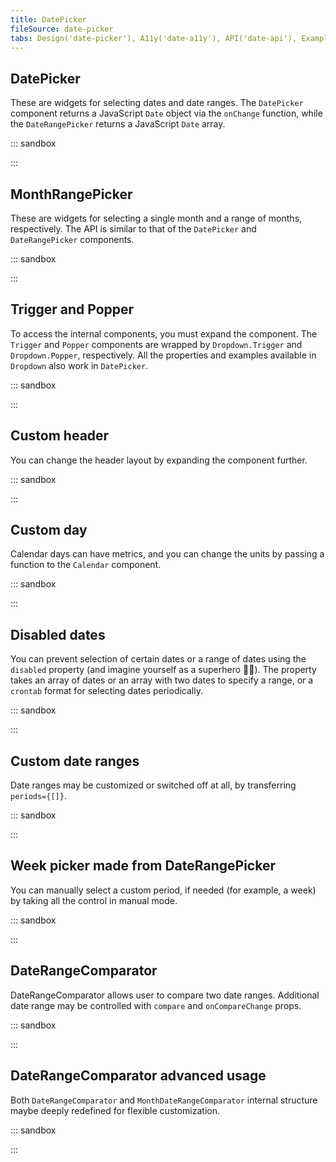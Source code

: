 ```yaml
---
title: DatePicker
fileSource: date-picker
tabs: Design('date-picker'), A11y('date-a11y'), API('date-api'), Example('date-code'), Changelog('date-changelog')
---
```


## DatePicker

These are widgets for selecting dates and date ranges. The `DatePicker` component returns a JavaScript `Date` object via the `onChange` function, while the `DateRangePicker` returns a JavaScript `Date` array.

::: sandbox

<script lang="tsx">
import React from 'react';
import { DatePicker, DateRangePicker } from '@semcore/ui/date-picker';
import { Box, Flex } from '@semcore/ui/flex-box';

const Demo = () => {
  const [value, setValue] = React.useState(new Date('06/29/2020'));
  const [valueRange, setValueRange] = React.useState([]);

  return (
    <Flex>
      <Box>
        <DatePicker value={value} onChange={(date) => setValue(date)}>
          <DatePicker.Trigger />
          <DatePicker.Popper />
        </DatePicker>
      </Box>
      <Box ml={5}>
        <DateRangePicker value={valueRange} onChange={(date) => setValueRange(date)}>
          <DateRangePicker.Trigger />
          <DateRangePicker.Popper />
        </DateRangePicker>
      </Box>
    </Flex>
  );
};


</script>

:::

## MonthRangePicker

These are widgets for selecting a single month and a range of months, respectively. The API is similar to that of the `DatePicker` and `DateRangePicker` components.

::: sandbox

<script lang="tsx">
import React from 'react';
import { MonthPicker, MonthRangePicker } from '@semcore/ui/date-picker';
import { Box, Flex } from '@semcore/ui/flex-box';

const Demo = () => {
  const [value, setValue] = React.useState(new Date());
  const [valueRange, setValueRange] = React.useState([]);

  return (
    <Flex>
      <Box>
        <MonthPicker value={value} onChange={(date) => setValue(date)}>
          <MonthPicker.Trigger />
          <MonthPicker.Popper />
        </MonthPicker>
      </Box>
      <Box ml={5}>
        <MonthRangePicker value={valueRange} onChange={(date) => setValueRange(date)}>
          <MonthRangePicker.Trigger />
          <MonthRangePicker.Popper />
        </MonthRangePicker>
      </Box>
    </Flex>
  );
};


</script>

:::

## Trigger and Popper

To access the internal components, you must expand the component. The `Trigger` and `Popper` components are wrapped by `Dropdown.Trigger` and `Dropdown.Popper`, respectively. All the properties and examples available in `Dropdown` also work in `DatePicker`.

::: sandbox

<script lang="tsx">
import React from 'react';
import { DatePicker } from '@semcore/ui/date-picker';

const Demo = () => {
  return (
    <DatePicker>
      <DatePicker.Trigger>
        <DatePicker.Trigger.SingleDateInput>
          <DatePicker.Trigger.SingleDateInput.Indicator />
          <DatePicker.Trigger.SingleDateInput.MaskedInput />
        </DatePicker.Trigger.SingleDateInput>
      </DatePicker.Trigger>
      <DatePicker.Popper />
    </DatePicker>
  );
};


</script>

:::

## Custom header

You can change the header layout by expanding the component further.

::: sandbox

<script lang="tsx">
import React from 'react';
import { DatePicker } from '@semcore/ui/date-picker';

const Demo = () => {
  return (
    <DatePicker>
      <DatePicker.Trigger />
      <DatePicker.Popper>
        <DatePicker.Header>
          <DatePicker.Prev />
          <DatePicker.Title>
            {({ displayedPeriod }) =>
              typeof displayedPeriod === 'string'
                ? displayedPeriod
                : new Intl.DateTimeFormat('en-US', {
                    month: 'short',
                    year: 'numeric',
                  }).format(displayedPeriod)
            }
          </DatePicker.Title>
          <DatePicker.Next />
        </DatePicker.Header>
        <DatePicker.Calendar />
      </DatePicker.Popper>
    </DatePicker>
  );
};


</script>

:::

## Custom day

Calendar days can have metrics, and you can change the units by passing a function to the `Calendar` component.

::: sandbox

<script lang="tsx">
import React from 'react';
import { DatePicker } from '@semcore/ui/date-picker';
import ProgressBar from '@semcore/ui/progress-bar';
import { Flex } from '@semcore/ui/flex-box';

function randomInteger(min, max) {
  let rand = min - 0.5 + Math.random() * (max - min + 1);
  rand = Math.round(rand);
  return rand;
}

const Demo = () => {
  return (
    <DatePicker>
      <DatePicker.Trigger />
      <DatePicker.Popper>
        <DatePicker.Header />
        <DatePicker.Calendar>
          {({ days }) =>
            days.map((data, i) => (
              <DatePicker.Calendar.Unit {...data} key={i}>
                <Flex direction='column' p={1} w={'100%'} alignItems='center'>
                  {data.children}
                  <ProgressBar
                    size='s'
                    duration={0}
                    value={randomInteger(0, 100)}
                    theme='dark'
                    mt={1}
                  />
                </Flex>
              </DatePicker.Calendar.Unit>
            ))
          }
        </DatePicker.Calendar>
      </DatePicker.Popper>
    </DatePicker>
  );
};


</script>

:::

## Disabled dates

You can prevent selection of certain dates or a range of dates using the `disabled` property (and imagine yourself as a superhero 🕺🏻). The property takes an array of dates or an array with two dates to specify a range, or a `crontab` format for selecting dates periodically.

::: sandbox

<script lang="tsx">
import React from 'react';
import { DatePicker } from '@semcore/ui/date-picker';

const Demo = () => {
  const today = new Date();
  return (
    <DatePicker disabled={[new Date(today.getFullYear(), 0, 1), [today, false], '* * 6,7']}>
      <DatePicker.Trigger />
      <DatePicker.Popper />
    </DatePicker>
  );
};


</script>

:::

## Custom date ranges

Date ranges may be customized or switched off at all, by transferring `periods={[]}`.

::: sandbox

<script lang="tsx">
import React from 'react';
import { DateRangePicker } from '@semcore/ui/date-picker';
import { Flex, Box } from '@semcore/ui/flex-box';

const Demo = () => {
  const pastYear = new Date();
  pastYear.setFullYear(pastYear.getFullYear() - 1);
  const past6days = new Date();
  past6days.setDate(past6days.getDate() - 6);
  const past13days = new Date();
  past13days.setDate(past13days.getDate() - 13);

  const periods = [
    { children: 'Last 7 days', value: [past6days, new Date()] },
    { children: 'Last 14 days', value: [past13days, new Date()] },
    { children: 'Last Year', value: [pastYear, new Date()] },
  ];
  return (
    <Flex>
      <Box mr={5} mb={5}>
        <DateRangePicker periods={periods}>
          <DateRangePicker.Trigger />
          <DateRangePicker.Popper />
        </DateRangePicker>
      </Box>
      <Box>
        <DateRangePicker>
          <DateRangePicker.Trigger />
          <DateRangePicker.Popper />
        </DateRangePicker>
      </Box>
    </Flex>
  );
};


</script>

:::

## Week picker made from DateRangePicker

You can manually select a custom period, if needed (for example, a week) by taking all the control in manual mode.

::: sandbox

<script lang="tsx">
import React from 'react';
import { DateRangePicker } from '@semcore/ui/date-picker';

function dateToClosestWeek(date) {
  const startWeek = new Date(date);
  const endWeek = new Date(date);

  startWeek.setDate(startWeek.getDate() + 1 - (startWeek.getDay() || 7));
  endWeek.setDate(endWeek.getDate() + 7 - (endWeek.getDay() || 7));
  return [startWeek, endWeek];
}

const Demo = () => {
  const [visible, setVisible] = React.useState(false);
  const [value, setValue] = React.useState([]);
  const [highlighted, setHighlighted] = React.useState([]);

  React.useEffect(() => {
    if (!value[0]) return;
    const week = dateToClosestWeek(value[0]);
    if (!value[1] || week[0].getTime() !== value[0].getTime()) {
      setValue(week);
    }
  }, [value[0]?.getTime()]);

  return (
    <DateRangePicker
      visible={visible}
      onVisibleChange={(visible) => setVisible(visible)}
      value={value}
      onChange={setValue}
      highlighted={highlighted}
    >
      <DateRangePicker.Trigger>
        <DateRangePicker.Trigger.DateRange>
          <DateRangePicker.Trigger.DateRange.Indicator />
          <DateRangePicker.Trigger.DateRange.FromMaskedInput />
          <DateRangePicker.Trigger.DateRange.RangeSep />
          <DateRangePicker.Trigger.DateRange.ToMaskedInput disabled />
        </DateRangePicker.Trigger.DateRange>
      </DateRangePicker.Trigger>
      <DateRangePicker.Popper>
        <DateRangePicker.Header />
        <DateRangePicker.Calendar
          renderOutdated
          onHighlightedChange={(date) => {
            if (date.length === 1) setHighlighted([]);
          }}
        >
          {({ days }) =>
            days.map((data, i) => (
              <DateRangePicker.Calendar.Unit
                {...data}
                key={i}
                onMouseEnter={() => {
                  setHighlighted(dateToClosestWeek(data.date));
                }}
                onClick={() => {
                  setValue(dateToClosestWeek(data.date));
                  setVisible(false);
                  return false;
                }}
              />
            ))
          }
        </DateRangePicker.Calendar>
      </DateRangePicker.Popper>
    </DateRangePicker>
  );
};


</script>

:::

## DateRangeComparator

DateRangeComparator allows user to compare two date ranges. Additional date range may be controlled with `compare` and `onCompareChange` props.

::: sandbox

<script lang="tsx">
import React from 'react';
import { DateRangeComparator, MonthDateRangeComparator } from '@semcore/ui/date-picker';
import { Flex } from '@semcore/ui/flex-box';

const Demo = () => {

  return (
    <Flex gap={4} flexWrap>
      <DateRangeComparator />
      <MonthDateRangeComparator />
    </Flex>
  );
};

</script>

:::

## DateRangeComparator advanced usage

Both `DateRangeComparator` and `MonthDateRangeComparator` internal structure maybe deeply redefined for flexible customization. 

::: sandbox

<script lang="tsx">
import React from 'react';
import { DateRangeComparator, MonthDateRangeComparator } from '@semcore/ui/date-picker';
import { Flex } from '@semcore/ui/flex-box';
import Notice from '@semcore/ui/notice';
import WarningIcon from '@semcore/ui/icon/Warning/m';
import { Text } from '@semcore/ui/typography';

const Demo = () => {

  return (
    <Flex gap={4} flexWrap>
      <DateRangeComparator>
        <DateRangeComparator.Trigger />
        <DateRangeComparator.Popper>
          <DateRangeComparator.Header>
            <DateRangeComparator.ValueDateRange />
            <DateRangeComparator.CompareToggle />
            <DateRangeComparator.CompareDateRange />
          </DateRangeComparator.Header>
          <DateRangeComparator.Body>
            <DateRangeComparator.RangeCalendar />
            <DateRangeComparator.Periods />
          </DateRangeComparator.Body>
          <DateRangeComparator.Footer>
            <DateRangeComparator.Apply />
            <DateRangeComparator.Reset />
          </DateRangeComparator.Footer>
          <Notice theme='warning' style={{ borderTopLeftRadius: 0, borderTopRightRadius: 0}}>
            <Notice.Content>
              <Flex mb={1}>
                <Notice.Label>
                  <WarningIcon />
                </Notice.Label>
                <Text bold>
                  Notice heading
                </Text>
              </Flex>
              If you change your location, all previously collected data for this article will be lost.
            </Notice.Content>
          </Notice>
        </DateRangeComparator.Popper>
      </DateRangeComparator>
      <MonthDateRangeComparator>
        <MonthDateRangeComparator.Trigger />
        <MonthDateRangeComparator.Popper>
          <MonthDateRangeComparator.Header>
            <MonthDateRangeComparator.ValueDateRange />
            <MonthDateRangeComparator.CompareToggle />
            <MonthDateRangeComparator.CompareDateRange />
          </MonthDateRangeComparator.Header>
          <MonthDateRangeComparator.Body>
            <MonthDateRangeComparator.RangeCalendar />
            <MonthDateRangeComparator.Periods />
          </MonthDateRangeComparator.Body>
          <MonthDateRangeComparator.Footer>
            <MonthDateRangeComparator.Apply />
            <MonthDateRangeComparator.Reset />
          </MonthDateRangeComparator.Footer>
          <Notice theme='warning' style={{ borderTopLeftRadius: 0, borderTopRightRadius: 0}}>
            <Notice.Content>
              <Flex mb={1}>
                <Notice.Label>
                  <WarningIcon />
                </Notice.Label>
                <Text bold>
                  Notice heading
                </Text>
              </Flex>
              If you change your location, all previously collected data for this article will be lost.
            </Notice.Content>
          </Notice>
        </MonthDateRangeComparator.Popper>
      </MonthDateRangeComparator>
    </Flex>
  );
};

</script>

:::